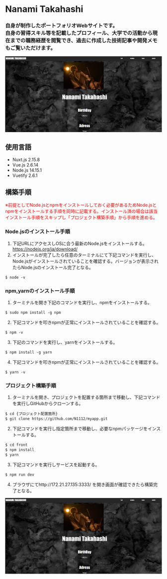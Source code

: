 # Nanami Takahashi

### 自身が制作したポートフォリオWebサイトです。<br>自身の習得スキル等を記載したプロフィール、大学での活動から現在までの職務経歴を閲覧でき、過去に作成した技術記事や開発メモもご覧いただけます。

<img src='front/assets/image/site-page.jpg'>

## 使用言語

- Nuxt.js 2.15.8
- Vue.js 2.6.14
- Node.js 14.15.1
- Vuetify 2.6.1

## 構築手順
<span style="color:red;">※前提としてNode.jsとnpmをインストールしておく必要があるためNode.jsとnpmをインストールする手順を同時に記載する。インストール済の場合は該当インストール手順をスキップし「プロジェクト構築手順」から手順を進める。</span>

### Node.jsのインストール手順
1. 下記URLにアクセスしOSに合う最新のNode.jsをインストールする。<br>
	https://nodejs.org/ja/download/
2. インストールが完了したら任意のターミナルにて下記コマンドを実行し、Node.jsがインストールされていることを確認する。バージョンが表示されたらNode.jsのインストール完了となる。
```
$ node -v
```

### npm,yarnのインストール手順
1. ターミナルを開き下記のコマンドを実行し、npmをインストールする。
```
$ sudo npm install -g npm
```
2. 下記コマンドを叩きnpmが正常にインストールされていることを確認する。
```
$ npm -v
```
3. 下記のコマンドを実行し、yarnをインストールする。
```
$ npm install -g yarn
```
4. 下記コマンドを叩きnpmが正常にインストールされていることを確認する。
```
$ yarn -v
```

### プロジェクト構築手順
1. ターミナルを開き、プロジェクトを配置する箇所まで移動し、下記コマンドを実行しGitHubからクローンする。
```
$ cd {プロジェクト配置箇所}
$ git clone https://github.com/N1112/myapp.git
```
2. 下記コマンドを実行し指定箇所まで移動し、必要なnpmパッケージをインストールする。
```
$ cd front
$ npm install
$ yarn
```
3. 下記コマンドを実行しサービスを起動する。
```
$ npm run dev
```
4. ブラウザにてhttp://172.21.27.135:3333/ を開き画面が確認できたら構築完了となる。

<img src='front/assets/image/site-page.jpg'>